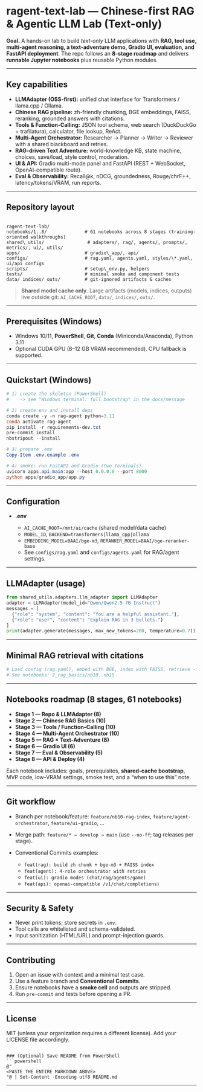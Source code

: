 # ragent-text-lab — Chinese-first RAG & Agentic LLM Lab (Text-only)

**Goal.** A hands-on lab to build *text-only* LLM applications with **RAG, tool use, multi-agent reasoning, a text-adventure demo, Gradio UI, evaluation, and FastAPI deployment**.
The repo follows an **8-stage roadmap** and delivers **runnable Jupyter notebooks** plus reusable Python modules.

---

## Key capabilities

- **LLMAdapter (OSS-first):** unified chat interface for Transformers / llama.cpp / Ollama.
- **Chinese RAG pipeline:** zh-friendly chunking, BGE embeddings, FAISS, reranking, grounded answers with citations.
- **Tools & Function-Calling:** JSON tool schema, web search (DuckDuckGo + trafilatura), calculator, file lookup, ReAct.
- **Multi-Agent Orchestrator:** Researcher → Planner → Writer → Reviewer with a shared blackboard and retries.
- **RAG-driven Text Adventure:** world-knowledge KB, state machine, choices, save/load, style control, moderation.
- **UI & API:** Gradio multi-mode panel and FastAPI (REST + WebSocket, OpenAI-compatible route).
- **Eval & Observability:** Recall@k, nDCG, groundedness, Rouge/chrF++, latency/tokens/VRAM, run reports.

---

## Repository layout

```

ragent-text-lab/
notebooks/1..8/              # 61 notebooks across 8 stages (training-oriented walkthroughs)
shared\_utils/                # adapters/, rag/, agents/, prompts/, metrics/, ui/, utils/
apps/                        # gradio\_app/, api/
configs/                     # rag.yaml, agents.yaml, styles/\*.yaml, ui/api configs
scripts/                     # setup\_env.py, helpers
tests/                       # minimal smoke and component tests
data/ indices/ outs/         # git-ignored artifacts & caches

````

> **Shared model cache only.** Large artifacts (models, indices, outputs) live outside git: `AI_CACHE_ROOT`, `data/`, `indices/`, `outs/`.

---

## Prerequisites (Windows)

- Windows 10/11, **PowerShell**, **Git**, **Conda** (Miniconda/Anaconda), Python 3.11
- Optional CUDA GPU (8–12 GB VRAM recommended). CPU fallback is supported.

---

## Quickstart (Windows)

```powershell
# 1) create the skeleton (PowerShell)
#    -> see "Windows terminal: full bootstrap" in the docs/message

# 2) create env and install deps
conda create -y -n rag-agent python=3.11
conda activate rag-agent
pip install -r requirements-dev.txt
pre-commit install
nbstripout --install

# 3) prepare .env
Copy-Item .env.example .env

# 4) smoke: run FastAPI and Gradio (two terminals)
uvicorn apps.api.main:app --host 0.0.0.0 --port 8000
python apps/gradio_app/app.py
````

---

## Configuration

* **.env**

  * `AI_CACHE_ROOT=/mnt/ai/cache` (shared model/data cache)
  * `MODEL_ID`, `BACKEND=transformers|llama_cpp|ollama`
  * `EMBEDDING_MODEL=BAAI/bge-m3`, `RERANKER_MODEL=BAAI/bge-reranker-base`
  * See `configs/rag.yaml` and `configs/agents.yaml` for RAG/agent settings.

---

## LLMAdapter (usage)

```python
from shared_utils.adapters.llm_adapter import LLMAdapter
adapter = LLMAdapter(model_id="Qwen/Qwen2.5-7B-Instruct")
messages = [
  {"role": "system", "content": "You are a helpful assistant."},
  {"role": "user", "content": "Explain RAG in 3 bullets."}
]
print(adapter.generate(messages, max_new_tokens=200, temperature=0.7))
```

---

## Minimal RAG retrieval with citations

```python
# Load config (rag.yaml), embed with BGE, index with FAISS, retrieve -> rerank -> cite
# See notebooks: 2_rag_basics/nb10..nb15
```

---

## Notebooks roadmap (8 stages, 61 notebooks)

* **Stage 1 — Repo & LLMAdapter (8)**
* **Stage 2 — Chinese RAG Basics (10)**
* **Stage 3 — Tools / Function-Calling (10)**
* **Stage 4 — Multi-Agent Orchestrator (10)**
* **Stage 5 — RAG × Text-Adventure (8)**
* **Stage 6 — Gradio UI (6)**
* **Stage 7 — Eval & Observability (5)**
* **Stage 8 — API & Deploy (4)**

Each notebook includes: goals, prerequisites, **shared-cache bootstrap**, MVP code, low-VRAM settings, smoke test, and a “when to use this” note.

---

## Git workflow

* Branch per notebook/feature: `feature/nb10-rag-index`, `feature/agent-orchestrator`, `feature/ui-gradio`, …
* Merge path: `feature/* → develop → main` (use `--no-ff`; tag releases per stage).
* Conventional Commits examples:

  * `feat(rag): build zh chunk + bge-m3 + FAISS index`
  * `feat(agent): 4-role orchestrator with retries`
  * `feat(ui): gradio modes (chat/rag/agents/game)`
  * `feat(api): openai-compatible /v1/chat/completions)`

---

## Security & Safety

* Never print tokens; store secrets in `.env`.
* Tool calls are whitelisted and schema-validated.
* Input sanitization (HTML/URL) and prompt-injection guards.

---

## Contributing

1. Open an issue with context and a minimal test case.
2. Use a feature branch and **Conventional Commits**.
3. Ensure notebooks have a **smoke cell** and outputs are stripped.
4. Run `pre-commit` and tests before opening a PR.

---

## License

MIT (unless your organization requires a different license). Add your LICENSE file accordingly.

````

### (Optional) Save README from PowerShell
```powershell
@"
<PASTE THE ENTIRE MARKDOWN ABOVE>
"@ | Set-Content -Encoding utf8 README.md
````

---

